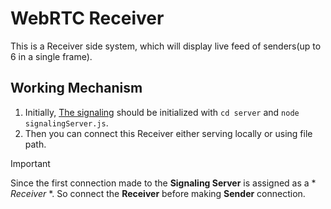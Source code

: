 # WebRTC Receiver
This is a Receiver side system, which will display live feed of senders(up to 6 in a single frame).

## Working Mechanism
1. Initially, [The signaling](https://github.com/ojasvi264/webRTC-Sender-SignalingServer) should be initialized with `cd server` and `node signalingServer.js`. 
2. Then you can connect this Receiver either serving locally or using file path.

> [!IMPORTANT]
> Since the first connection made to the **Signaling Server** is assigned as a * *Receiver* *. So connect the **Receiver** before making **Sender** connection.

